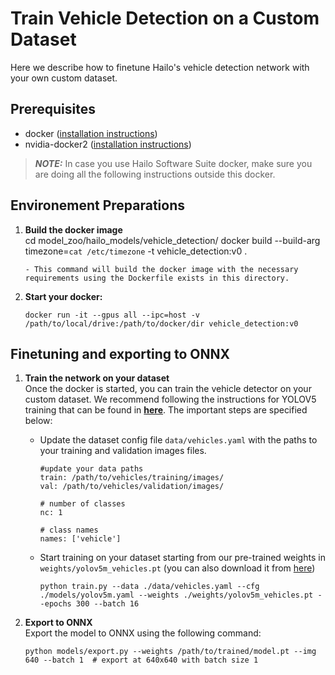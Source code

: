  # Train Vehicle Detection on a Custom Dataset
 Here we describe how to finetune Hailo's vehicle detection network with your own custom dataset.
## Prerequisites
* docker ([installation instructions](https://docs.docker.com/engine/install/ubuntu/))
* nvidia-docker2 ([installation instructions](https://docs.nvidia.com/datacenter/cloud-native/container-toolkit/install-guide.html))
> **_NOTE:_**  In case you use Hailo Software Suite docker, make sure you are doing all the following instructions outside this docker.

## Environement Preparations

1. **Build the docker image**  
    cd model_zoo/hailo_models/vehicle_detection/
    docker build  --build-arg timezone=`cat /etc/timezone` -t vehicle_detection:v0 .
    ```
    - This command will build the docker image with the necessary requirements using the Dockerfile exists in this directory.  

2. **Start your docker:**
    ```
    docker run -it --gpus all --ipc=host -v /path/to/local/drive:/path/to/docker/dir vehicle_detection:v0
    ```

## Finetuning and exporting to ONNX
1. **Train the network on your dataset**<br>
Once the docker is started, you can train the vehicle detector on your custom dataset. We recommend following the instructions for YOLOV5 training that can be found in [**here**](https://github.com/ultralytics/yolov5/wiki/Train-Custom-Data#11-create-datasetyaml). The important steps are specified below:

    - Update the dataset config file <code>data/vehicles.yaml</code> with the paths to your training and validation images files.
        ```
        #update your data paths
        train: /path/to/vehicles/training/images/
        val: /path/to/vehicles/validation/images/
        
        # number of classes
        nc: 1
        
        # class names
        names: ['vehicle']
        ```
    - Start training on your dataset starting from our pre-trained weights in ```weights/yolov5m_vehicles.pt``` (you can also download it from [here](https://hailo-model-zoo.s3.eu-west-2.amazonaws.com/HailoNets/LPR/vehicle_detector/yolov5m_vehicles/2021-11-16/yolov5m_vehicles.pt))
        ```
        python train.py --data ./data/vehicles.yaml --cfg ./models/yolov5m.yaml --weights ./weights/yolov5m_vehicles.pt --epochs 300 --batch 16
        ```  

2. **Export to ONNX**<br>
Export the model to ONNX using the following command:
    ```
    python models/export.py --weights /path/to/trained/model.pt --img 640 --batch 1  # export at 640x640 with batch size 1
    ```